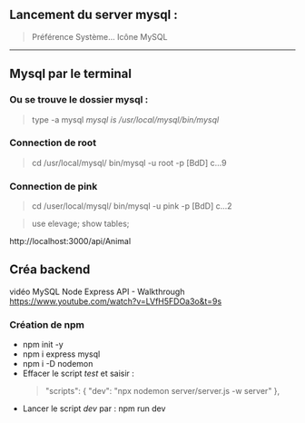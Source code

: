 ## Lancement du server mysql :
> Préférence Système...
> Icône MySQL
----------
## Mysql par le terminal

### Ou se trouve le dossier mysql :
> type -a mysql
> *mysql is /usr/local/mysql/bin/mysql*

### Connection de root
> cd /usr/local/mysql/
> bin/mysql -u root -p [BdD]
> c...9

### Connection de pink
> cd /user/local/mysql/
> bin/mysql -u pink -p [BdD]
> c...2

> use elevage;
> show tables;

http://localhost:3000/api/Animal

## Créa backend

vidéo MySQL Node Express API - Walkthrough https://www.youtube.com/watch?v=LVfH5FDOa3o&t=9s

### Création de npm	

* npm init -y
* npm i express mysql
* npm i -D nodemon
* Effacer le script *test* et saisir :
    >"scripts": {
        "dev": "npx nodemon server/server.js -w server"
      },
* Lancer le script *dev* par : npm run dev
